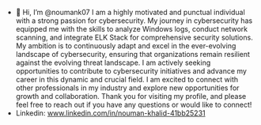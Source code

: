 - 👋 Hi, I’m @noumank07
I am a highly motivated and punctual individual with a strong passion for cybersecurity.
My journey in cybersecurity has equipped me with the skills to analyze Windows logs, conduct network scanning, and integrate ELK Stack for comprehensive security solutions. My ambition is to continuously adapt and excel in the ever-evolving landscape of cybersecurity, ensuring that organizations remain resilient against the evolving threat landscape. I am actively seeking opportunities to contribute to cybersecurity initiatives and advance my career in this dynamic and crucial field.
I am excited to connect with other professionals in my industry and explore new opportunities for growth and collaboration.
Thank you for visiting my profile, and please feel free to reach out if you have any questions or would like to connect!
- Linkedin: www.linkedin.com/in/nouman-khalid-41bb25231

<!---
noumank07/noumank07 is a ✨ special ✨ repository because its `README.md` (this file) appears on your GitHub profile.
You can click the Preview link to take a look at your changes.
--->
